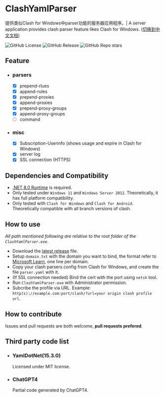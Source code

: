 # ClashYamlParser
提供类似Clash for Windows中parser功能的服务器应用程序。| A server application provides clash parser feature likes Clash for Windows. ([切换到中文文档](https://github.com/LeoChen98/ClashYamlParser/blob/master/README-CN.md))

![GitHub License](https://img.shields.io/github/license/LeoChen98/ClashYamlParser)
![GitHub Release](https://img.shields.io/github/v/release/LeoChen98/ClashYamlParser)
![GitHub Repo stars](https://img.shields.io/github/stars/LeoChen98/ClashYamlParser)

## Feature
- ### parsers
    - [x] prepend-rlues
    - [x] append-rules
    - [x] prepend-proxies
    - [x] append-proxies
    - [x] prepend-proxy-groups
    - [x] append-proxy-groups
    - [ ] command
- ### misc
    - [x] Subscription-Userinfo (shows usage and expire in Clash for Windows)
    - [x] server log
    - [x] SSL connection (HTTPS)
    
## Dependencies and Compatibility
- [.NET 8.0 Runtime](https://dotnet.microsoft.com/en-us/download/dotnet/8.0#runtime-8.0.6) is required.
- Only tested under `Windows 11` and `Windows Server 2012`. Theoretically, it has full platform compatibility.
- Only tested with `Clash for Windows` and `Clash for Android`. Theoretically compatible with all branch versions of clash.
 
## How to use
*All path mentioned following are relative to the root folder of the `ClashYamlParser.exe`*.
- Download the [latest release](https://github.com/LeoChen98/ClashYamlParser/releases/latest) file.
- Setup `domain.txt` with the domain you want to bind, the format refer to [Microsoft Learn](https://learn.microsoft.com/zh-cn/dotnet/fundamentals/runtime-libraries/system-net-httplistener), one line per domain.
- Copy your clash parsers config from Clash for Windows, and create the file `parser.yaml` with it.
- (If SSL connection needed) Bind the cert with the port using `netsh` tool.
- Run `ClashYamlParser.exe` with Administrator permission.
- Subcribe the profile via URL. Example: `http(s)://example.com:port/clash/?url=your origin clash profile url`.

## How to contribute
Issues and pull requests are both welcome, **pull requests prefered**.

## Third party code list
- ### YamlDotNet(15.3.0)
    Licensed under MIT license.
- ### ChatGPT4
    Partial code generated by ChatGPT4.